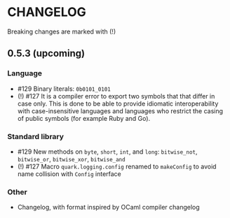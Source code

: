 CHANGELOG
=========

Breaking changes are marked with (!)

0.5.3 (upcoming)
-----

### Language

* #129 Binary literals: `0b0101_0101`
* (!) #127 It is a compiler error to export two symbols that that differ in
  case only. This is done to be able to provide idiomatic interoperability with
  case-insensitive languages and languages who restrict the casing of public
  symbols (for example Ruby and Go).

### Standard library

* #129 New methods on `byte`, `short`, `int`, and `long`:
  `bitwise_not`, `bitwise_or`, `bitwise_xor`, `bitwise_and`
* (!) #127 Macro `quark.logging.config` renamed to `makeConfig` to avoid name
  collision with `Config` interface

### Other

* Changelog, with format inspired by OCaml compiler changelog
